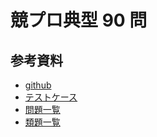 # 競プロ典型 90 問

## 参考資料

- [github](https://github.com/E869120/kyopro_educational_90)
- [テストケース](https://www.dropbox.com/sh/nx3tnilzqz7df8a/AAC-L790bxKBVkmB6pdMUgk4a/typical90?dl=0&subfolder_nav_tracking=1)
- [問題一覧](https://atcoder.jp/contests/typical90)
- [類題一覧](https://qiita.com/dvoraker3/items/8388ab6e1dc3af55070e)
